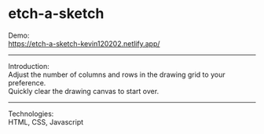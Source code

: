 # etch-a-sketch
Demo:
<br>
https://etch-a-sketch-kevin120202.netlify.app/
<hr>
Introduction:
<br>
Adjust the number of columns and rows in the drawing grid to your preference.
<br>
Quickly clear the drawing canvas to start over.
<hr>
Technologies:
<br>
HTML, CSS, Javascript
